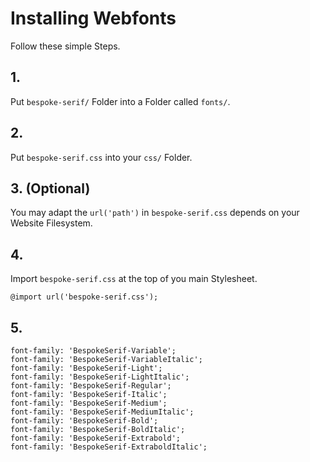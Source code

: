 # Installing Webfonts
Follow these simple Steps.

## 1.
Put `bespoke-serif/` Folder into a Folder called `fonts/`.

## 2.
Put `bespoke-serif.css` into your `css/` Folder.

## 3. (Optional)
You may adapt the `url('path')` in `bespoke-serif.css` depends on your Website Filesystem.

## 4.
Import `bespoke-serif.css` at the top of you main Stylesheet.

```
@import url('bespoke-serif.css');
```

## 5.


```
font-family: 'BespokeSerif-Variable';
font-family: 'BespokeSerif-VariableItalic';
font-family: 'BespokeSerif-Light';
font-family: 'BespokeSerif-LightItalic';
font-family: 'BespokeSerif-Regular';
font-family: 'BespokeSerif-Italic';
font-family: 'BespokeSerif-Medium';
font-family: 'BespokeSerif-MediumItalic';
font-family: 'BespokeSerif-Bold';
font-family: 'BespokeSerif-BoldItalic';
font-family: 'BespokeSerif-Extrabold';
font-family: 'BespokeSerif-ExtraboldItalic';
```

